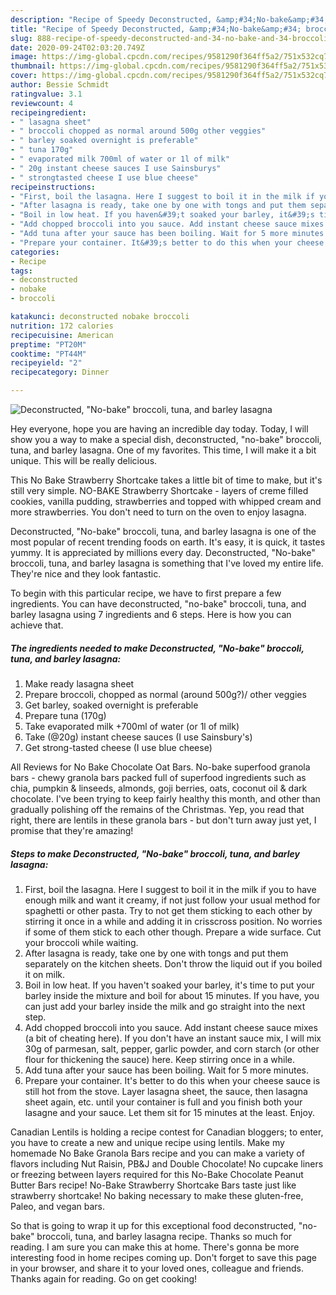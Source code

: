 ```yaml
---
description: "Recipe of Speedy Deconstructed, &amp;#34;No-bake&amp;#34; broccoli, tuna, and barley lasagna"
title: "Recipe of Speedy Deconstructed, &amp;#34;No-bake&amp;#34; broccoli, tuna, and barley lasagna"
slug: 888-recipe-of-speedy-deconstructed-and-34-no-bake-and-34-broccoli-tuna-and-barley-lasagna
date: 2020-09-24T02:03:20.749Z
image: https://img-global.cpcdn.com/recipes/9581290f364ff5a2/751x532cq70/deconstructed-no-bake-broccoli-tuna-and-barley-lasagna-recipe-main-photo.jpg
thumbnail: https://img-global.cpcdn.com/recipes/9581290f364ff5a2/751x532cq70/deconstructed-no-bake-broccoli-tuna-and-barley-lasagna-recipe-main-photo.jpg
cover: https://img-global.cpcdn.com/recipes/9581290f364ff5a2/751x532cq70/deconstructed-no-bake-broccoli-tuna-and-barley-lasagna-recipe-main-photo.jpg
author: Bessie Schmidt
ratingvalue: 3.1
reviewcount: 4
recipeingredient:
- " lasagna sheet"
- " broccoli chopped as normal around 500g other veggies"
- " barley soaked overnight is preferable"
- " tuna 170g"
- " evaporated milk 700ml of water or 1l of milk"
- " 20g instant cheese sauces I use Sainsburys"
- " strongtasted cheese I use blue cheese"
recipeinstructions:
- "First, boil the lasagna. Here I suggest to boil it in the milk if you to have enough milk and want it creamy, if not just follow your usual method for spaghetti or other pasta. Try to not get them sticking to each other by stirring it once in a while and adding it in crisscross position. No worries if some of them stick to each other though. Prepare a wide surface. Cut your broccoli while waiting."
- "After lasagna is ready, take one by one with tongs and put them separately on the kitchen sheets. Don&#39;t throw the liquid out if you boiled it on milk."
- "Boil in low heat. If you haven&#39;t soaked your barley, it&#39;s time to put your barley inside the mixture and boil for about 15 minutes. If you have, you can just add your barley inside the milk and go straight into the next step."
- "Add chopped broccoli into you sauce. Add instant cheese sauce mixes (a bit of cheating here). If you don&#39;t have an instant sauce mix, I will mix 30g of parmesan, salt, pepper, garlic powder, and corn starch (or other flour for thickening the sauce) here. Keep stirring once in a while."
- "Add tuna after your sauce has been boiling. Wait for 5 more minutes."
- "Prepare your container. It&#39;s better to do this when your cheese sauce is still hot from the stove. Layer lasagna sheet, the sauce, then lasagna sheet again, etc. until your container is full and you finish both your lasagne and your sauce. Let them sit for 15 minutes at the least. Enjoy."
categories:
- Recipe
tags:
- deconstructed
- nobake
- broccoli

katakunci: deconstructed nobake broccoli 
nutrition: 172 calories
recipecuisine: American
preptime: "PT20M"
cooktime: "PT44M"
recipeyield: "2"
recipecategory: Dinner

---
```



![Deconstructed, &#34;No-bake&#34; broccoli, tuna, and barley lasagna](https://img-global.cpcdn.com/recipes/9581290f364ff5a2/751x532cq70/deconstructed-no-bake-broccoli-tuna-and-barley-lasagna-recipe-main-photo.jpg)

Hey everyone, hope you are having an incredible day today. Today, I will show you a way to make a special dish, deconstructed, &#34;no-bake&#34; broccoli, tuna, and barley lasagna. One of my favorites. This time, I will make it a bit unique. This will be really delicious.

This No Bake Strawberry Shortcake takes a little bit of time to make, but it&#39;s still very simple. NO-BAKE Strawberry Shortcake - layers of creme filled cookies, vanilla pudding, strawberries and topped with whipped cream and more strawberries. You don&#39;t need to turn on the oven to enjoy lasagna.

Deconstructed, &#34;No-bake&#34; broccoli, tuna, and barley lasagna is one of the most popular of recent trending foods on earth. It's easy, it is quick, it tastes yummy. It is appreciated by millions every day. Deconstructed, &#34;No-bake&#34; broccoli, tuna, and barley lasagna is something that I've loved my entire life. They're nice and they look fantastic.


To begin with this particular recipe, we have to first prepare a few ingredients. You can have deconstructed, &#34;no-bake&#34; broccoli, tuna, and barley lasagna using 7 ingredients and 6 steps. Here is how you can achieve that.

<!--inarticleads1-->

##### The ingredients needed to make Deconstructed, &#34;No-bake&#34; broccoli, tuna, and barley lasagna:

1. Make ready  lasagna sheet
1. Prepare  broccoli, chopped as normal (around 500g?)/ other veggies
1. Get  barley, soaked overnight is preferable
1. Prepare  tuna (170g)
1. Take  evaporated milk +700ml of water (or 1l of milk)
1. Take  (@20g) instant cheese sauces (I use Sainsbury&#39;s)
1. Get  strong-tasted cheese (I use blue cheese)


All Reviews for No Bake Chocolate Oat Bars. No-bake superfood granola bars - chewy granola bars packed full of superfood ingredients such as chia, pumpkin &amp; linseeds, almonds, goji berries, oats, coconut oil &amp; dark chocolate. I&#39;ve been trying to keep fairly healthy this month, and other than gradually polishing off the remains of the Christmas. Yep, you read that right, there are lentils in these granola bars - but don&#39;t turn away just yet, I promise that they&#39;re amazing! 

<!--inarticleads2-->

##### Steps to make Deconstructed, &#34;No-bake&#34; broccoli, tuna, and barley lasagna:

1. First, boil the lasagna. Here I suggest to boil it in the milk if you to have enough milk and want it creamy, if not just follow your usual method for spaghetti or other pasta. Try to not get them sticking to each other by stirring it once in a while and adding it in crisscross position. No worries if some of them stick to each other though. Prepare a wide surface. Cut your broccoli while waiting.
1. After lasagna is ready, take one by one with tongs and put them separately on the kitchen sheets. Don&#39;t throw the liquid out if you boiled it on milk.
1. Boil in low heat. If you haven&#39;t soaked your barley, it&#39;s time to put your barley inside the mixture and boil for about 15 minutes. If you have, you can just add your barley inside the milk and go straight into the next step.
1. Add chopped broccoli into you sauce. Add instant cheese sauce mixes (a bit of cheating here). If you don&#39;t have an instant sauce mix, I will mix 30g of parmesan, salt, pepper, garlic powder, and corn starch (or other flour for thickening the sauce) here. Keep stirring once in a while.
1. Add tuna after your sauce has been boiling. Wait for 5 more minutes.
1. Prepare your container. It&#39;s better to do this when your cheese sauce is still hot from the stove. Layer lasagna sheet, the sauce, then lasagna sheet again, etc. until your container is full and you finish both your lasagne and your sauce. Let them sit for 15 minutes at the least. Enjoy.


Canadian Lentils is holding a recipe contest for Canadian bloggers; to enter, you have to create a new and unique recipe using lentils. Make my homemade No Bake Granola Bars recipe and you can make a variety of flavors including Nut Raisin, PB&amp;J and Double Chocolate! No cupcake liners or freezing between layers required for this No-Bake Chocolate Peanut Butter Bars recipe! No-Bake Strawberry Shortcake Bars taste just like strawberry shortcake! No baking necessary to make these gluten-free, Paleo, and vegan bars. 

So that is going to wrap it up for this exceptional food deconstructed, &#34;no-bake&#34; broccoli, tuna, and barley lasagna recipe. Thanks so much for reading. I am sure you can make this at home. There's gonna be more interesting food in home recipes coming up. Don't forget to save this page in your browser, and share it to your loved ones, colleague and friends. Thanks again for reading. Go on get cooking!

